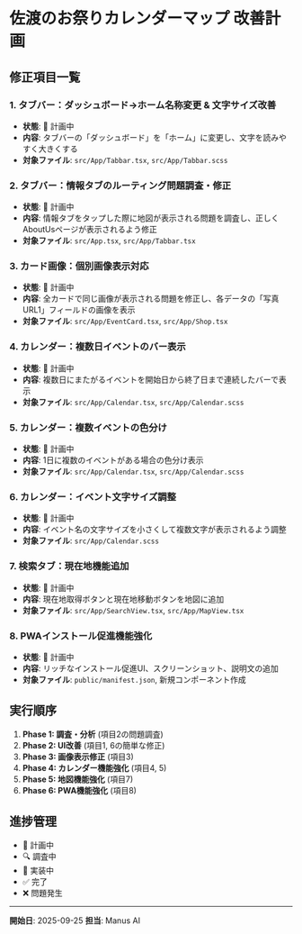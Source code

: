 # 佐渡のお祭りカレンダーマップ 改善計画

## 修正項目一覧

### 1. タブバー：ダッシュボード→ホーム名称変更 & 文字サイズ改善
- **状態**: 🔄 計画中
- **内容**: タブバーの「ダッシュボード」を「ホーム」に変更し、文字を読みやすく大きくする
- **対象ファイル**: `src/App/Tabbar.tsx`, `src/App/Tabbar.scss`

### 2. タブバー：情報タブのルーティング問題調査・修正
- **状態**: 🔄 計画中
- **内容**: 情報タブをタップした際に地図が表示される問題を調査し、正しくAboutUsページが表示されるよう修正
- **対象ファイル**: `src/App.tsx`, `src/App/Tabbar.tsx`

### 3. カード画像：個別画像表示対応
- **状態**: 🔄 計画中
- **内容**: 全カードで同じ画像が表示される問題を修正し、各データの「写真URL1」フィールドの画像を表示
- **対象ファイル**: `src/App/EventCard.tsx`, `src/App/Shop.tsx`

### 4. カレンダー：複数日イベントのバー表示
- **状態**: 🔄 計画中
- **内容**: 複数日にまたがるイベントを開始日から終了日まで連続したバーで表示
- **対象ファイル**: `src/App/Calendar.tsx`, `src/App/Calendar.scss`

### 5. カレンダー：複数イベントの色分け
- **状態**: 🔄 計画中
- **内容**: 1日に複数のイベントがある場合の色分け表示
- **対象ファイル**: `src/App/Calendar.tsx`, `src/App/Calendar.scss`

### 6. カレンダー：イベント文字サイズ調整
- **状態**: 🔄 計画中
- **内容**: イベント名の文字サイズを小さくして複数文字が表示されるよう調整
- **対象ファイル**: `src/App/Calendar.scss`

### 7. 検索タブ：現在地機能追加
- **状態**: 🔄 計画中
- **内容**: 現在地取得ボタンと現在地移動ボタンを地図に追加
- **対象ファイル**: `src/App/SearchView.tsx`, `src/App/MapView.tsx`

### 8. PWAインストール促進機能強化
- **状態**: 🔄 計画中
- **内容**: リッチなインストール促進UI、スクリーンショット、説明文の追加
- **対象ファイル**: `public/manifest.json`, 新規コンポーネント作成

## 実行順序

1. **Phase 1: 調査・分析** (項目2の問題調査)
2. **Phase 2: UI改善** (項目1, 6の簡単な修正)
3. **Phase 3: 画像表示修正** (項目3)
4. **Phase 4: カレンダー機能強化** (項目4, 5)
5. **Phase 5: 地図機能強化** (項目7)
6. **Phase 6: PWA機能強化** (項目8)

## 進捗管理

- 🔄 計画中
- 🔍 調査中
- 🚧 実装中
- ✅ 完了
- ❌ 問題発生

---

**開始日**: 2025-09-25
**担当**: Manus AI
